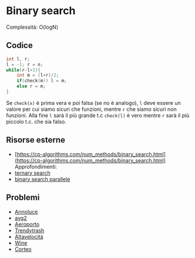 # Binary search
Complessità: O(logN)
## Codice
```cpp
int l, r;
l = -1; r = n;
while(r-l>1){
    int m = (l+r)/2;
    if(check(m)) l = m;
    else r = m;
}
```
Se ```check(x)``` è prima vera e poi falsa (se no è analogo), ```l``` deve essere un valore per cui siamo sicuri che funzioni,
mentre ```r``` che siamo sicuri non funzioni. Alla fine ```l``` sarà il più grande t.c ```check(l)``` è vero
mentre ```r``` sarà il più piccolo t.c. che sia falso.

## Risorse esterne
- [https://cp-algorithms.com/num_methods/binary_search.html](https://cp-algorithms.com/num_methods/binary_search.html)
Approfondimenti:
- [ternary search](https://cp-algorithms.com/num_methods/ternary_search.html)
- [binary search parallele](https://codeforces.com/blog/entry/45578)

## Problemi
- [Annoluce](https://training.olinfo.it/task/ois_annoluce)
- [avg2](https://training.olinfo.it/task/ois_avg2)
- [Aeroporto](https://training.olinfo.it/task/oii_aeroporto)
- [Trendytrash](../problemi/trendytrash.md)
- [Altavelocità](../problemi/altavelocità.md)
- [Wine](https://training.olinfo.it/task/ois_wine)
- [Corteo](https://training.olinfo.it/task/oii_corteo)
 
